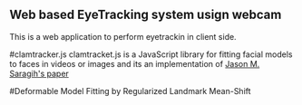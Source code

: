 ## Web based EyeTracking system usign webcam

This is a web application to perform eyetrackin in client side.



#clamtracker.js
clamtracket.js is a JavaScript  library for fitting facial models to faces in videos or images and its an implementation of [Jason M. Saragih's paper](https://dl.acm.org/citation.cfm?id=1938021)


#Deformable Model Fitting by Regularized Landmark Mean-Shift


